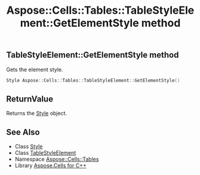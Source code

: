 ﻿---
title: Aspose::Cells::Tables::TableStyleElement::GetElementStyle method
linktitle: GetElementStyle
second_title: Aspose.Cells for C++ API Reference
description: 'Aspose::Cells::Tables::TableStyleElement::GetElementStyle method. Gets the element style in C++.'
type: docs
weight: 900
url: /cpp/aspose.cells.tables/tablestyleelement/getelementstyle/
---
## TableStyleElement::GetElementStyle method


Gets the element style.

```cpp
Style Aspose::Cells::Tables::TableStyleElement::GetElementStyle()
```


## ReturnValue

Returns the [Style](../../../aspose.cells/style/) object.

## See Also

* Class [Style](../../../aspose.cells/style/)
* Class [TableStyleElement](../)
* Namespace [Aspose::Cells::Tables](../../)
* Library [Aspose.Cells for C++](../../../)
